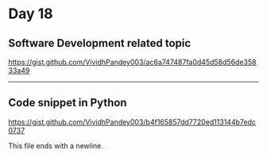 # Day 18

## Software Development related topic

<https://gist.github.com/VividhPandey003/ac6a747487fa0d45d58d56de35833a49>

---

## Code snippet in Python

<https://gist.github.com/VividhPandey003/b4f165857dd7720ed113144b7edc0737>

This file ends with a newline.
